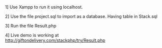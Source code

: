 1] Use Xampp to run it using localhost.

2] Use the file project.sql to import as a database. Having table in Stack.sql

3] Run the file Result.php

4] Live demo is working at http://giftondelivery.com/stackphp/try/Result.php

